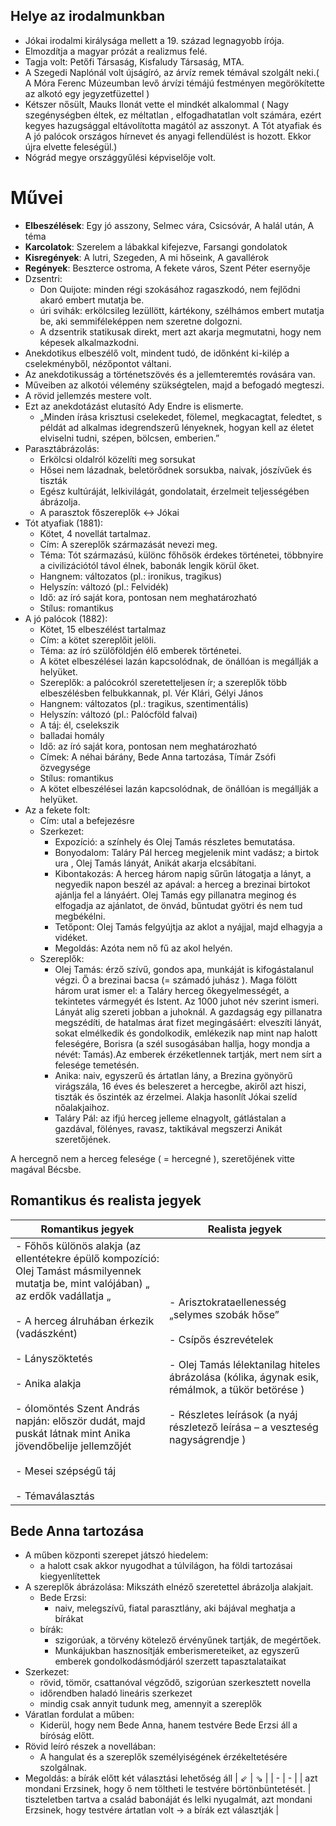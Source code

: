 ## Helye az irodalmunkban
- Jókai irodalmi királysága mellett a 19. század legnagyobb írója.
- Elmozdítja a magyar prózát a realizmus felé.
- Tagja volt: Petőfi Társaság, Kisfaludy Társaság, MTA.
- A Szegedi Naplónál volt újságíró, az árvíz remek témával szolgált neki.( A Móra Ferenc Múzeumban levő árvízi témájú festményen megörökítette az alkotó egy jegyzetfüzettel )
- Kétszer nősült, Mauks Ilonát vette el mindkét alkalommal ( Nagy szegénységben éltek, ez méltatlan , elfogadhatatlan volt számára, ezért kegyes hazugsággal eltávolította magától az asszonyt. A Tót atyafiak és A jó palócok országos hírnevet és anyagi fellendülést is hozott. Ekkor újra elvette feleségül.)
- Nógrád megye országgyűlési képviselője volt.

# Művei
- **Elbeszélések**: Egy jó asszony, Selmec vára, Csicsóvár, A halál után, A téma
- **Karcolatok**: Szerelem a lábakkal kifejezve, Farsangi gondolatok
- **Kisregények**: A lutri, Szegeden, A mi hőseink, A gavallérok
- **Regények**: Beszterce ostroma, A fekete város, Szent Péter esernyője
- Dzsentri:
  - Don Quijote: minden régi szokásához ragaszkodó, nem fejlődni akaró embert mutatja be.
  - úri svihák: erkölcsileg lezüllött, kártékony, szélhámos embert mutatja be, aki semmiféleképpen nem szeretne dolgozni.
  - A dzsentrik statikusak direkt, mert azt akarja megmutatni, hogy nem képesek alkalmazkodni.
- Anekdotikus elbeszélő volt, mindent tudó, de időnként ki-kilép a cselekményből, nézőpontot váltani.
- Az anekdotikusság a történetszövés és a jellemteremtés rovására van.
- Műveiben az alkotói vélemény szükségtelen, majd a befogadó megteszi.
- A rövid jellemzés mestere volt.
- Ezt az anekdotázást elutasító Ady Endre is elismerte.
    - „Minden írása krisztusi cselekedet, fölemel, megkacagtat, feledtet, s példát ad alkalmas idegrendszerű lényeknek, hogyan kell az életet elviselni tudni, szépen, bölcsen, emberien.”
- Parasztábrázolás:
    - Erkölcsi oldalról közelíti meg sorsukat
    - Hősei nem lázadnak, beletörődnek sorsukba, naivak, jószívűek és tiszták
    - Egész kultúráját, lelkivilágát, gondolatait, érzelmeit teljességében ábrázolja.
    - A parasztok főszereplők <-> Jókai
- Tót atyafiak (1881):
    - Kötet, 4 novellát tartalmaz.
    - Cím: A szereplők származását nevezi meg.
    - Téma: Tót származású, különc főhősök érdekes történetei, többnyire a civilizációtól távol élnek, babonák lengik körül őket.
    - Hangnem: változatos (pl.: ironikus, tragikus)
    - Helyszín: változó (pl.: Felvidék)
    - Idő: az író saját kora, pontosan nem meghatározható
    - Stílus: romantikus
- A jó palócok (1882):
    - Kötet, 15 elbeszélést tartalmaz
    - Cím: a kötet szereplőit jelöli.
    - Téma: az író szülőföldjén élő emberek történetei.
    - A kötet elbeszélései lazán kapcsolódnak, de önállóan is megállják a helyüket.
    - Szereplők: a palócokról szeretetteljesen ír; a szereplők több elbeszélésben felbukkannak, pl. Vér Klári, Gélyi János
    - Hangnem: változatos (pl.: tragikus, szentimentális)
    - Helyszín: változó (pl.: Palócföld falvai)
    - A táj: él, cselekszik
    - balladai homály
    - Idő: az író saját kora, pontosan nem meghatározható
    - Címek: A néhai bárány, Bede Anna tartozása, Tímár Zsófi özvegysége
    - Stílus: romantikus
    - A kötet elbeszélései lazán kapcsolódnak, de önállóan is megállják a helyüket.
- Az a fekete folt:
    - Cím: utal a befejezésre
    - Szerkezet:
        - Expozíció: a színhely és Olej Tamás részletes bemutatása.
        - Bonyodalom: Taláry Pál herceg megjelenik mint vadász; a birtok ura , Olej Tamás lányát, Anikát akarja elcsábítani.
        - Kibontakozás: A herceg három napig sűrűn látogatja a lányt, a negyedik napon beszél az apával: a herceg a brezinai birtokot ajánlja fel a lányáért. Olej Tamás egy pillanatra meginog és elfogadja az ajánlatot, de önvád, bűntudat gyötri és nem tud megbékélni.
        - Tetőpont: Olej Tamás felgyújtja az aklot a nyájjal, majd elhagyja a vidéket.
        - Megoldás: Azóta nem nő fű az akol helyén.
    - Szereplők:
        - Olej Tamás: érző szívű, gondos apa, munkáját is kifogástalanul végzi. Ő a brezinai bacsa (= számadó juhász ). Maga fölött három urat ismer el: a Taláry herceg őkegyelmességét, a tekintetes vármegyét és Istent. Az 1000 juhot név szerint ismeri. Lányát alig szereti jobban a juhoknál. A gazdagság egy pillanatra megszédíti, de hatalmas árat fizet megingásáért: elveszíti lányát, sokat elmélkedik és gondolkodik, emlékezik nap mint nap halott feleségére, Borisra (a szél susogásában hallja, hogy mondja a névét: Tamás).Az emberek érzéketlennek tartják, mert nem sírt a felesége temetésén.
        - Anika: naiv, egyszerű és ártatlan lány, a Brezina gyönyörű virágszála, 16 éves és beleszeret a hercegbe, akiről azt hiszi, tiszták és őszinték az érzelmei. Alakja hasonlít Jókai szelíd nőalakjaihoz.
        - Taláry Pál: az ifjú herceg jelleme elnagyolt, gátlástalan a gazdával, fölényes, ravasz, taktikával megszerzi Anikát szeretőjének.

A hercegnő nem a herceg felesége ( = hercegné ), szeretőjének vitte magával Bécsbe.
 
## Romantikus és realista jegyek
| Romantikus jegyek                                                                                                                                                                                                                                                                                                                                                                                                              | Realista jegyek                                                                                                                                                                                                                                                                     |
| ------------------------------------------------------------------------------------------------------------------------------------------------------------------------------------------------------------------------------------------------------------------------------------------------------------------------------------------------------------------------------------------------------------------------------ | ----------------------------------------------------------------------------------------------------------------------------------------------------------------------------------------------------------------------------------------------------------------------------------- |
| - Főhős különös alakja (az ellentétekre épülő kompozíció: Olej Tamást másmilyennek mutatja be, mint valójában) „ az erdők vadállatja „<br>    <br>- A herceg álruhában érkezik (vadászként)<br>    <br>- Lányszöktetés<br>    <br>- Anika alakja<br>    <br>- ólomöntés Szent András napján: először dudát, majd puskát látnak mint Anika jövendőbelije jellemzőjét<br>    <br>- Mesei szépségű táj<br>    <br>- Témaválasztás | - Arisztokrataellenesség „selymes szobák hőse”<br>    <br>- Csípős észrevételek<br>    <br>- Olej Tamás lélektanilag hiteles ábrázolása (kólika, ágynak esik, rémálmok, a tükör betörése )<br>    <br>- Részletes leírások (a nyáj részletező leírása – a veszteség nagyságrendje ) |

## Bede Anna tartozása
- A műben központi szerepet játszó hiedelem:
  - a halott csak akkor nyugodhat a túlvilágon, ha földi tartozásai kiegyenlítettek
- A szereplők ábrázolása: Mikszáth elnéző szeretettel ábrázolja alakjait.
  - Bede Erzsi:
    - naiv, melegszívű, fiatal parasztlány, aki bájával meghatja a bírákat
  - bírák:
    - szigorúak, a törvény kötelező érvényűnek tartják, de megértőek.
    - Munkájukban hasznosítják emberismereteiket, az egyszerű emberek gondolkodásmódjáról szerzett tapasztalataikat
- Szerkezet:
  - rövid, tömör, csattanóval végződő, szigorúan szerkesztett novella
  - időrendben haladó lineáris szerkezet
  - mindig csak annyit tudunk meg, amennyit a szereplők
- Váratlan fordulat a műben:
  - Kiderül, hogy nem Bede Anna, hanem testvére Bede Erzsi áll a bíróság előtt.
- Rövid leíró részek a novellában:
  - A hangulat és a szereplők személyiségének érzékeltetésére szolgálnak.
- Megoldás: a bírák előtt két választási lehetőség áll
  | ⇙ | ⇘ |
  | - | - |
  | azt mondani Erzsinek, hogy ő nem töltheti le testvére börtönbüntetését. | tiszteletben tartva a család babonáját és lelki nyugalmát, azt mondani Erzsinek, hogy testvére ártatlan volt -> a bírák ezt választják |
